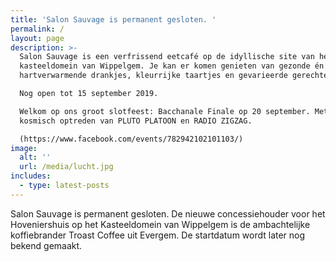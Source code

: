```yaml
---
title: 'Salon Sauvage is permanent gesloten. '
permalink: /
layout: page
description: >-
  Salon Sauvage is een verfrissend eetcafé op de idyllische site van het
  kasteeldomein van Wippelgem. Je kan er komen genieten van gezonde én
  hartverwarmende drankjes, kleurrijke taartjes en gevarieerde gerechten.

  Nog open tot 15 september 2019. 

  Welkom op ons groot slotfeest: Bacchanale Finale op 20 september. Met een
  kosmisch optreden van PLUTO PLATOON en RADIO ZIGZAG.

  (https://www.facebook.com/events/782942102101103/)
image:
  alt: ''
  url: /media/lucht.jpg
includes:
  - type: latest-posts
---
```

Salon Sauvage is permanent gesloten.  De nieuwe concessiehouder voor het Hoveniershuis op het Kasteeldomein van Wippelgem is de ambachtelijke koffiebrander Troast Coffee uit Evergem. De startdatum wordt later nog bekend gemaakt.
